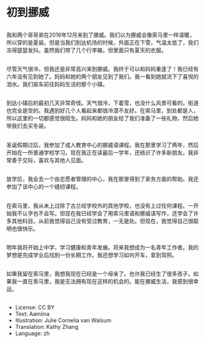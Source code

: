 # 初到挪威

##
我和两个哥哥弟在2016年12月来到了挪威。我们以为挪威会像索马里一样温暖，所以穿的是夏装。但是当我们到达机场的时候，外面正在下雪，气温太低了，我们冻得瑟瑟发抖。虽然我们带了几个行李箱，但里面只有夏天的衣服。

##
尽管天气很冷，但我还是非常高兴来到挪威。我终于可以和妈妈重逢了！我已经有六年没有见到她了。妈妈和她的两个朋友见到了我们。我一看到她就流下了喜悦的泪水。我们驱车前往妈妈生活的那个小镇。

##
到达小镇后的最初几天非常奇怪。天气很冷，下着雪，也没什么风景可看的。街道也完全是空的。我遇到好几个人看起来都很冷漠不友好。在索马里，到处都是人，所以这里的一切都感觉很陌生。妈妈和她的朋友给了我们准备了一些礼物，然后她带我们去买冬装。

##
 圣诞假期过后，我参加了成人教育中心的挪威语课程。我在那里学习了两年，然后开始在一所普通学校学习。现在我正在读最后一学年，还结识了许多新朋友。我非常善于交际，喜欢与其他人见面。

##
放学后，我会去一个由志愿者管理的中心，我在那里得到了家务方面的帮助。我还参加了该中心的一个缝纫课程。

##
在索马里，我从未上过除了古兰经学校外的其他学校，也没有上过任何课程。一开始我不认字也不会写。但现在我已经学会了用索马里语和挪威语写作，还学会了许多其他科目。从前我觉得自己没有受过教育，一无是处。但现在，我觉得自己很聪明也很快乐。

##
明年我将开始上中学，学习健康和青年发展。将来我想成为一名青年工作者。我的梦想是完成学业后找到一份长期工作。我还想学习如何开车，拿到驾照。

##
如果我留在索马里，我想我现在已经是一个母亲了。也许我已经生了很多孩子。如果我一直在索马里，我是无法拥有现在这样的机会的。能在挪威生活，我感到很幸运。

##
* License: CC BY
* Text: Aamiina
* Illustration: Julie Cornelia van Walsum
* Translation: Kathy Zhang
* Language: zh
